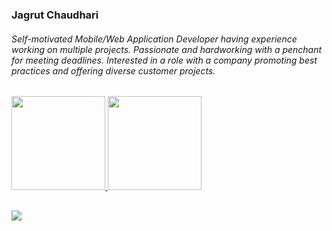 <div align="center">
<!-- <img align="center"  height="100px" src="code.gif"> -->
</div>
 
<!-- <br> -->
<h3>Jagrut Chaudhari</h3>
<h6>Self-motivated Mobile/Web Application Developer having experience working on multiple projects. Passionate and hardworking with a penchant for meeting deadlines. Interested in a role with a company promoting best practices and offering diverse customer projects.</h6>

 <div>
  <a href="https://github.com/jagrut-18">
  <img height="150em" src="https://github-readme-stats.vercel.app/api?username=jagrut-18&show_icons=true&theme=github_dark&include_all_commits=true&count_private=true"/>
  <img height="150em" src="https://github-readme-stats.vercel.app/api/top-langs/?username=jagrut-18&layout=compact&langs_count=7&theme=github_dark"/>
</div>
 <div>
<!-- <div style="display: inline_block"><br>
  <img align="center" alt="HTML" height="30" width="60" src="https://img.shields.io/badge/HTML5-E34F26?style=for-the-badge&logo=html5&logoColor=white">
  <img align="center" alt="CSS" height="30" width="65" src="https://img.shields.io/badge/CSS3-1572B6?style=for-the-badge&logo=css3&logoColor=white">
  <img align="center" alt="Js" height="30" width="60" src="https://img.shields.io/badge/JavaScript-323330?style=for-the-badge&logo=javascript&logoColor=F7DF1E">
 <img align="center" alt="Reactjs" height="30" width="60" src="https://img.shields.io/badge/React-20232A?style=for-the-badge&logo=react&logoColor=61DAFB">
 <img align="center" alt="Flutter" height="30" width="60" src="https://img.shields.io/badge/Flutter-02569B?style=for-the-badge&logo=flutter&logoColor=white">
 <img align="center" alt="Dart" height="30" width="60" src="https://img.shields.io/badge/Dart-0175C2?style=for-the-badge&logo=dart&logoColor=white">
 <img align="center" alt="Dart" height="30" width="70" src="https://img.shields.io/badge/React_Native-20232A?style=for-the-badge&logo=react&logoColor=61DAFB">
  
</div> -->
  
  ##
  
  <div> 
  <a href="https://www.linkedin.com/in/jagrut-chaudhari-111a30183/" target="_blank">
    <img src="https://img.shields.io/badge/-LinkedIn-%230077B5?style=for-the-badge&logo=linkedin&logoColor=white" target="_blank">
    </a>
   
</div>
